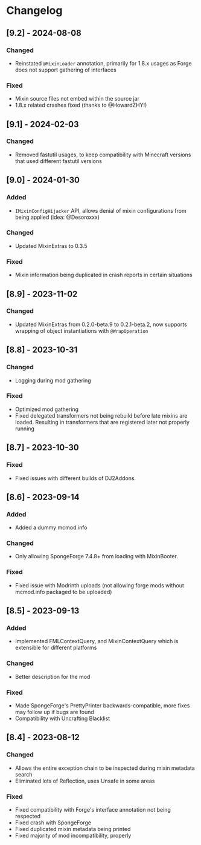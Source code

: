 # Changelog

## [9.2] - 2024-08-08

### Changed
- Reinstated `@MixinLoader` annotation, primarily for 1.8.x usages as Forge does not support gathering of interfaces

### Fixed
- Mixin source files not embed within the source jar
- 1.8.x related crashes fixed (thanks to @HowardZHY!)

## [9.1] - 2024-02-03

### Changed
- Removed fastutil usages, to keep compatibility with Minecraft versions that used different fastutil versions

## [9.0] - 2024-01-30

### Added
- `IMixinConfigHijacker` API, allows denial of mixin configurations from being applied (idea: @Desoroxxx)

### Changed
- Updated MixinExtras to 0.3.5

### Fixed
- Mixin information being duplicated in crash reports in certain situations

## [8.9] - 2023-11-02

### Changed
- Updated MixinExtras from 0.2.0-beta.9 to 0.2.1-beta.2, now supports wrapping of object instantiations with `@WrapOperation`

## [8.8] - 2023-10-31

### Changed
- Logging during mod gathering

### Fixed
- Optimized mod gathering
- Fixed delegated transformers not being rebuild before late mixins are loaded. Resulting in transformers that are registered later not properly running

## [8.7] - 2023-10-30

### Fixed
- Fixed issues with different builds of DJ2Addons.

## [8.6] - 2023-09-14

### Added
- Added a dummy mcmod.info

### Changed
- Only allowing SpongeForge 7.4.8+ from loading with MixinBooter.

### Fixed
- Fixed issue with Modrinth uploads (not allowing forge mods without mcmod.info packaged to be uploaded)

## [8.5] - 2023-09-13

### Added
- Implemented FMLContextQuery, and MixinContextQuery which is extensible for different platforms

### Changed
- Better description for the mod

### Fixed
- Made SpongeForge's PrettyPrinter backwards-compatible, more fixes may follow up if bugs are found
- Compatibility with Uncrafting Blacklist

## [8.4] - 2023-08-12

### Changed
- Allows the entire exception chain to be inspected during mixin metadata search
- Eliminated lots of Reflection, uses Unsafe in some areas

### Fixed
- Fixed compatibility with Forge's interface annotation not being respected
- Fixed crash with SpongeForge
- Fixed duplicated mixin metadata being printed
- Fixed majority of mod incompatibility, properly